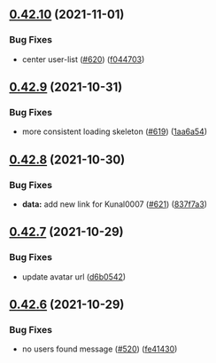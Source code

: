 ## [0.42.10](https://github.com/EddieHubCommunity/LinkFree/compare/v0.42.9...v0.42.10) (2021-11-01)


### Bug Fixes

* center user-list ([#620](https://github.com/EddieHubCommunity/LinkFree/issues/620)) ([f044703](https://github.com/EddieHubCommunity/LinkFree/commit/f0447030e896582be518e79b1335266688c28dbf))



## [0.42.9](https://github.com/EddieHubCommunity/LinkFree/compare/v0.42.8...v0.42.9) (2021-10-31)


### Bug Fixes

* more consistent loading skeleton ([#619](https://github.com/EddieHubCommunity/LinkFree/issues/619)) ([1aa6a54](https://github.com/EddieHubCommunity/LinkFree/commit/1aa6a541b664ea757e18f90b2460e91406326b84))



## [0.42.8](https://github.com/EddieHubCommunity/LinkFree/compare/v0.42.7...v0.42.8) (2021-10-30)


### Bug Fixes

* **data:** add new link for Kunal0007 ([#621](https://github.com/EddieHubCommunity/LinkFree/issues/621)) ([837f7a3](https://github.com/EddieHubCommunity/LinkFree/commit/837f7a3d082fa5f751616c58ab5ead113bb7f7ef))



## [0.42.7](https://github.com/EddieHubCommunity/LinkFree/compare/v0.42.6...v0.42.7) (2021-10-29)


### Bug Fixes

* update avatar url ([d6b0542](https://github.com/EddieHubCommunity/LinkFree/commit/d6b05428d2f9e897e9ade44fdff295b751a3284b))



## [0.42.6](https://github.com/EddieHubCommunity/LinkFree/compare/v0.42.5...v0.42.6) (2021-10-29)


### Bug Fixes

* no users found message ([#520](https://github.com/EddieHubCommunity/LinkFree/issues/520)) ([fe41430](https://github.com/EddieHubCommunity/LinkFree/commit/fe414300cfe0624c4ac03764e080c31f3d7b4a9c))




